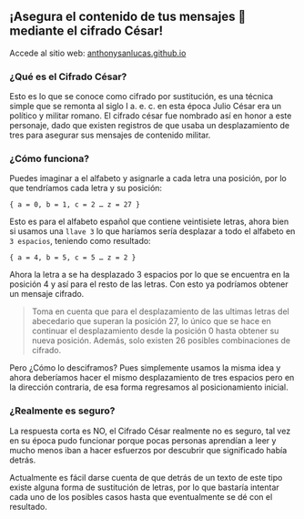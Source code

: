 ## ¡Asegura el contenido de tus mensajes 📧 mediante el cifrado César!

Accede al sitio web: [anthonysanlucas.github.io](https://anthonysanlucas.github.io/encrypted-messages)

### ¿Qué es el Cifrado César? 

Esto es lo que se conoce como cifrado por sustitución, es una técnica simple que se remonta al siglo I a. e. c. en esta época Julio César era un político y militar romano. El cifrado césar fue nombrado así en honor a este personaje, dado que existen registros de que usaba un desplazamiento de tres para asegurar sus mensajes de contenido militar. 

### ¿Cómo funciona?

Puedes imaginar a el alfabeto y asignarle a cada letra una posición, por lo que tendríamos cada letra y su posición: 
```
{ a = 0, b = 1, c = 2 … z = 27 }
```
Esto es para el alfabeto español que contiene veintisiete letras, ahora bien si usamos una `llave 3` lo que haríamos sería desplazar a todo el alfabeto en `3 espacios`, teniendo como resultado:
```
{ a = 4, b = 5, c = 5 … z = 2 } 
```
Ahora la letra a se ha desplazado 3 espacios por lo que se encuentra en la posición 4 y así para el resto de las letras. Con esto ya podríamos obtener un mensaje cifrado.

>Toma en cuenta que para el desplazamiento de las ultimas letras del abecedario que superan la posición 27, lo único que se hace en continuar el desplazamiento desde la posición 0 hasta obtener su nueva posición. Además, solo existen 26 posibles combinaciones de cifrado. 

Pero ¿Cómo lo desciframos? Pues simplemente usamos la misma idea y ahora deberíamos hacer el mismo desplazamiento de tres espacios pero en la dirección contraria, de esa forma regresamos al posicionamiento inicial.

### ¿Realmente es seguro?

La respuesta corta es NO, el Cifrado César realmente no es seguro, tal vez en su época pudo funcionar porque pocas personas aprendían a leer y mucho menos iban a hacer esfuerzos por descubrir que significado había detrás.

Actualmente es fácil darse cuenta de que detrás de un texto de este tipo existe alguna forma de sustitución de letras, por lo que bastaría intentar cada uno de los posibles casos hasta que eventualmente se dé con el resultado.
